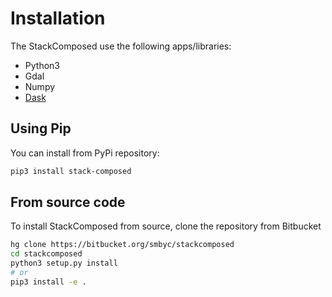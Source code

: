 # Installation

The StackComposed use the following apps/libraries:

* Python3
* Gdal
* Numpy
* [Dask](http://dask.pydata.org)

## Using Pip

You can install from PyPi repository:

```bash
pip3 install stack-composed
```

## From source code

To install StackComposed from source, clone the repository from Bitbucket

```bash
hg clone https://bitbucket.org/smbyc/stackcomposed
cd stackcomposed
python3 setup.py install
# or
pip3 install -e .
```
